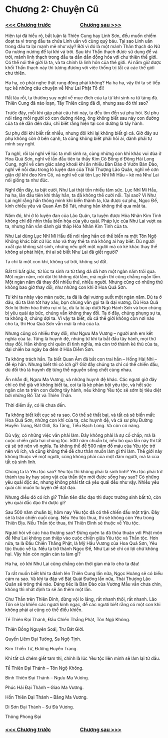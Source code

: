 # Chương 2: Chuyện Cũ

### [<<< Chương trước](https://github.com/ngonngay/tien-hiep/tree/init-folder-tree/Hac-am-tay-du/chap-1)&nbsp;&nbsp;&nbsp;&nbsp;&nbsp;&nbsp;&nbsp;&nbsp;&nbsp;&nbsp;&nbsp;&nbsp;&nbsp;&nbsp;&nbsp;&nbsp;&nbsp;&nbsp;&nbsp;&nbsp;&nbsp;&nbsp;&nbsp;&nbsp;[Chương sau >>>](https://github.com/ngonngay/tien-hiep/tree/init-folder-tree/Hac-am-tay-du/chap-3)

Hiện tại đã hiểu rõ, bất luận là Thiên Cung hay Linh Sơn, đều muốn chiếm đoạt ta vì trong đầu ta chứa Linh uẩn vô cùng quý báu. Tại sao Linh uẩn trong đầu ta lại mạnh mẽ như vậy? Bởi vì đó là một mảnh Thần thạch do Nữ Oa nương nương để lại khi vá trời. Sau khi Thần thạch được sử dụng để vá trời, mảnh linh thạch trong đầu ta dần dần đồng hóa với chư thiên thế giới. Có thể nói thế giới là ta, và ta chính là linh hồn của thế giới. Ai nắm giữ được khối Thần thạch này thì tương đương với việc thống trị tất cả các thế giới chư thiên.

Ha ha, có phải nghe thật rung động phải không? Ha ha ha, vậy thì ta sẽ tiếp tục kể những câu chuyện về Như Lai Phật Tổ đi!

Rất lâu rồi, ta thường suy nghĩ về mục đích của ta từ khi sinh ra từ tảng đá. Thiên Cung đã náo loạn, Tây Thiên cũng đã đi, nhưng sau đó thì sao?

Trước đây, mỗi khi gặp phải câu hỏi này, ta đều tìm đến sư phụ hỏi. Sư phụ nói rằng mỗi người có con đường riêng, ông không biết sau này con đường của ta sẽ dẫn đến đâu, chỉ biết rằng hiện tại con đường là tây hành.

Sư phụ đôi khi biết rất nhiều, nhưng đôi khi lại không biết gì cả. Giờ đây sư phụ không còn ở bên cạnh, ta cũng không biết phải hỏi ai, đành phải tự mình suy nghĩ.

Ta nghĩ, rồi lại nghĩ về lúc ta mới sinh ra, cùng những con khỉ khác vui đùa ở Hoa Quả Sơn, nghĩ về lần đầu tiên ta thấy Kim Cô Bổng ở Đông Hải Long Cung, nghĩ về cảm giác sảng khoái khi ăn nhiều Bàn Đào ở Vườn Bàn Đào, nghĩ về nỗi đau trong lò luyện đan của Thái Thượng Lão Quân, nghĩ về cơn giận dữ khi đeo Kim Cô, và nghĩ về cái tên Lục Nhĩ Mi Hầu – kẻ mà Như Lai nói giống ta như đúc.

Nghĩ đến đây, ta bật cười. Như Lai thật tốn nhiều tâm sức. Lục Nhĩ Mi Hầu, ha ha, lần đầu tiên khi thấy hắn, ta đã không thể cười nổi. Tại sao? Vì Như Lai nghĩ rằng hắn thông minh khi biến thành ta, lừa được sư phụ, Ngọc Đế, kính chiếu yêu và Quan Âm Bồ Tát, nhưng hắn không thể qua mắt ta.

Năm đó, khi ở lò luyện đan của Lão Quân, ta luyện được Hỏa Nhãn Kim Tinh không chỉ để nhìn thấu biến hóa của yêu quái. Pháp lực của Như Lai vượt xa ta, nhưng hắn vẫn đánh giá thấp Hỏa Nhãn Kim Tinh của ta.

Như Lai dùng Lục Nhĩ Mi Hầu để nói rằng hắn có thể biến ra một Tôn Ngộ Không khác bất cứ lúc nào và thay thế ta mà không ai hay biết. Dù người xuất gia không sát sinh, nhưng nếu giết một người mà có kẻ khác thay thế không ai phát hiện, thì ai sẽ biết Như Lai đã giết người?

Ta chỉ là một con khỉ, không sợ trời, không sợ đất.

Bất tri bất giác, từ lúc ta sinh ra từ tảng đá đã hơn một ngàn năm trôi qua. Một ngàn năm, nói dài thì không dài lắm, mà ngắn thì cũng chẳng ngắn lắm. Một ngàn năm đã thay đổi nhiều thứ, nhiều người. Nhưng cũng có những thứ không bao giờ thay đổi, như những con khỉ ở Hoa Quả Sơn.

Từ khi ta nhảy vào màn nước, ta đã là đại vương suốt một ngàn năm. Dù ta ở đâu, dù ta làm tốt hay xấu, bọn chúng vẫn gọi ta là đại vương. Dù Hoa Quả Sơn bị thiên hỏa thiêu rụi vì ta, dù ta bị áp dưới Ngũ Hành Sơn và bọn chúng bị yêu quái áp bức, chúng vẫn không thay đổi. Ta ở đây, chúng phụng sự ta, ta không ở, chúng đợi ta. Vì vậy ta biết, dù cả thế giới không còn nơi nào cho ta, thì Hoa Quả Sơn vẫn mãi là nhà của ta.

Nhưng cũng có nhiều thay đổi, như Ngưu Ma Vương – người anh em kết nghĩa của ta. Từng là huynh đệ, nhưng từ khi ta bắt đầu tây hành, mọi thứ thay đổi. Hắn không chỉ quên đi tình nghĩa, mà còn trở thành kẻ thù của ta, đại chiến ba ngày ba đêm ở Hỏa Diễm Sơn.

Ta không trách hắn. Ta biết Quan Âm đã bắt con trai hắn – Hồng Hài Nhi – để ép hắn. Nhưng biết thì có ích gì? Giờ đây chúng ta chỉ có thể chiến đấu, dù đối thủ là huynh đệ từng thề nguyền sống chết cùng nhau.

Ẩn nhẫn đi, Ngưu Ma Vương, và những huynh đệ khác. Các ngươi giờ đây chỉ có thể giả vờ không biết ta, coi ta là kẻ phản bội yêu tộc, và hết sức ngăn cản ta trên con đường tây hành, nếu không Yêu tộc sẽ sớm bị tiêu diệt bởi những Bồ Tát và Thiên Thần.

Thời điểm ấy, có lẽ chưa đến.

Ta không biết kết cục sẽ ra sao. Có thể sẽ thất bại, và tất cả sẽ biến mất: Hoa Quả Sơn, những con khỉ của ta, các huynh đệ, và cả sư phụ Đường Huyền Trang, Bát Giới, Sa Tăng, Tiểu Bạch Long. Và còn có nàng.

Dù vậy, có những việc vẫn phải làm. Đây không phải là sự cố chấp, mà là cuộc chiến giữa hai chủng tộc. 500 năm chuẩn bị, nếu bỏ qua lần này thì tất cả sẽ trở nên vô nghĩa. Ta không thể để 500 năm đổ máu của Yêu tộc trở nên vô ích, và cũng không thể để chư thần muốn làm gì thì làm. Thế giới này không thuộc về một người, cũng không phải của một đám người, mà là của tất cả sinh linh.

Chúng ta là Yêu tộc sao? Yêu tộc thì không phải là sinh linh? Yêu tộc phải trở thành tọa kỵ hay sủng vật của thần tiên mới được sống hay sao? Có những yêu quái độc ác, nhưng không phải tất cả yêu quái đều như vậy. Nhiều yêu quái chỉ muốn tu luyện để đạt đạo.

Nhưng điều đó có ích gì? Thần tiên đắc đạo thì được trường sinh bất tử, còn yêu quái đắc đạo thì được gì?

Sau 500 năm chuẩn bị, hôm nay Yêu tộc đã có thể chiến đấu một trận. Đây sẽ là trận chiến cuối cùng. Nếu Yêu tộc thua, thì sẽ không còn Yêu trong Thiên Địa. Nếu Thần tộc thua, thì Thiên Đình sẽ thuộc về Yêu tộc.

Ngươi hỏi về các hòa thượng sao? Đừng quên ta đã thỏa thuận với Phật môn để Như Lai không can thiệp vào cuộc chiến giữa Yêu tộc và Thần tộc. Hơn nữa, ta là Đấu Chiến Thắng Phật, là Mỹ Hầu Vương của Hoa Quả Sơn, Yêu tộc thuộc về ta. Nếu ta trở thành Ngọc Đế, Như Lai sẽ chỉ có lợi chứ không hại. Vậy hắn còn ngăn cản ta làm gì?

Ha ha, có khi Như Lai cũng chẳng còn thời gian mà lo cho ta đâu!

Ta rất muốn biết khi ta đánh lên Thiên Cung lần nữa, Ngọc Hoàng sẽ có biểu cảm ra sao. Và khi ta đập vỡ Bát Quái Đường lần nữa, Thái Thượng Lão Quân sẽ trông thế nào. Đáng tiếc là Bàn Đào của Vương Mẫu vẫn chưa chín, không thì nhất định ta sẽ ăn thêm một lần.

Chư Thần trên Thiên Đình, đừng vội lo lắng, rất nhanh thôi, rất nhanh. Lão Tôn sẽ lại khiến các ngươi kinh ngạc, để các ngươi biết rằng có một con khỉ không phải ai cũng có thể điều khiển.

Tề Thiên Đại Thánh, Đấu Chiến Thắng Phật, Tôn Ngộ Không.

Thiên Bồng Nguyên Soái, Trư Bát Giới.

Quyển Liêm Đại Tướng, Sa Ngộ Tịnh.

Kim Thiền Tử, Đường Huyền Trang.

Khi tất cả chém giết tam thi, chính là lúc Yêu tộc liên minh sẽ làm lại từ đầu.

Tề Thiên Đại Thánh – Tôn Ngộ Không.

Bình Thiên Đại Thánh – Ngưu Ma Vương.

Phúc Hải Đại Thánh – Giao Ma Vương.

Hồn Thiên Đại Thánh – Bằng Ma Vương.

Di Sơn Đại Thánh – Sư Đà Vương.

Thông Phong Đại

### [<<< Chương trước](https://github.com/ngonngay/tien-hiep/tree/init-folder-tree/Hac-am-tay-du/chap-1)&nbsp;&nbsp;&nbsp;&nbsp;&nbsp;&nbsp;&nbsp;&nbsp;&nbsp;&nbsp;&nbsp;&nbsp;&nbsp;&nbsp;&nbsp;&nbsp;&nbsp;&nbsp;&nbsp;&nbsp;&nbsp;&nbsp;&nbsp;&nbsp;[Chương sau >>>](https://github.com/ngonngay/tien-hiep/tree/init-folder-tree/Hac-am-tay-du/chap-3)
